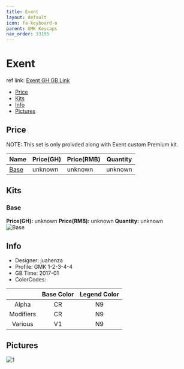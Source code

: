 ```yaml
---
title: Exent
layout: default
icon: fa-keyboard-o
parent: GMK Keycaps
nav_order: 33195
---
```


# Exent

ref link: [Exent GH GB Link](https://geekhack.org/index.php?topic=87213.0)

* [Price](#price)
* [Kits](#kits)
* [Info](#info)
* [Pictures](#pictures)


## Price  
NOTE: This set is only proivded along with Exent custom Premium kit. 

| Name          | Price(GH)    |  Price(RMB) | Quantity |
| ------------- | ------------ |  ---------- | -------- |
|[Base](#base)|unknown|unknown|unknown|


## Kits
### Base
**Price(GH):** unknown    **Price(RMB):** unknown    **Quantity:** unknown  
<img src="{{ 'assets/images/gmk-keycaps/exent/kits_pics/base.png' | relative_url }}" alt="Base" class="image featured">


## Info
* Designer: juahenza
* Profile: GMK 1-2-3-4-4
* GB Time: 2017-01
* ColorCodes:  

||Base Color      | Legend Color
|:-------------: |:-------------: | :------------:
|Alpha|CR|N9
|Modifiers|CR|N9
|Various|V1|N9


## Pictures
<img src="{{ 'assets/images/gmk-keycaps/exent/rendering_pics/1.jpg' | relative_url }}" alt="1" class="image featured">
